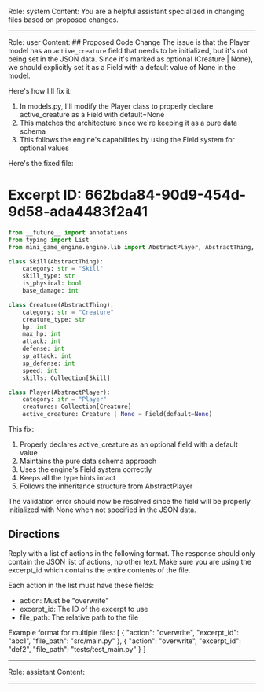 Role: system
Content: You are a helpful assistant specialized in changing files based on proposed changes.
__________________
Role: user
Content: ## Proposed Code Change
The issue is that the Player model has an `active_creature` field that needs to be initialized, but it's not being set in the JSON data. Since it's marked as optional (Creature | None), we should explicitly set it as a Field with a default value of None in the model.

Here's how I'll fix it:

1. In models.py, I'll modify the Player class to properly declare active_creature as a Field with default=None
2. This matches the architecture since we're keeping it as a pure data schema
3. This follows the engine's capabilities by using the Field system for optional values

Here's the fixed file:

# Excerpt ID: 662bda84-90d9-454d-9d58-ada4483f2a41
```python main_game/models.py
from __future__ import annotations
from typing import List
from mini_game_engine.engine.lib import AbstractPlayer, AbstractThing, Collection, Field

class Skill(AbstractThing):
    category: str = "Skill"
    skill_type: str
    is_physical: bool
    base_damage: int

class Creature(AbstractThing):
    category: str = "Creature"
    creature_type: str
    hp: int
    max_hp: int
    attack: int
    defense: int
    sp_attack: int 
    sp_defense: int
    speed: int
    skills: Collection[Skill]

class Player(AbstractPlayer):
    category: str = "Player"
    creatures: Collection[Creature]
    active_creature: Creature | None = Field(default=None)
```

This fix:
1. Properly declares active_creature as an optional field with a default value
2. Maintains the pure data schema approach
3. Uses the engine's Field system correctly
4. Keeps all the type hints intact
5. Follows the inheritance structure from AbstractPlayer

The validation error should now be resolved since the field will be properly initialized with None when not specified in the JSON data.

## Directions
Reply with a list of actions in the following format. The response should only contain the JSON list of actions, no other text.
Make sure you are using the excerpt_id which contains the entire contents of the file.

Each action in the list must have these fields:
- action: Must be "overwrite"
- excerpt_id: The ID of the excerpt to use
- file_path: The relative path to the file

Example format for multiple files:
[
    {
        "action": "overwrite",
        "excerpt_id": "abc1",
        "file_path": "src/main.py"
    },
    {
        "action": "overwrite",
        "excerpt_id": "def2",
        "file_path": "tests/test_main.py"
    }
]
__________________
Role: assistant
Content: 
__________________
